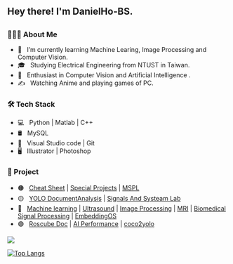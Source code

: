 <h2> Hey there! I'm DanielHo-BS. <h2>

<h3> 👨🏻‍💻 About Me </h3>

- 🔭 &nbsp; I’m currently learning Machine Learing, Image Processing and Computer Vision.
- 🎓 &nbsp; Studying Electrical Engineering from NTUST in Taiwan.
- 🌱 &nbsp; Enthusiast in Computer Vision and Artificial Intelligence .
- ✍️ &nbsp; Watching Anime and playing games of PC. 

<h3> 🛠 Tech Stack </h3>

- 💻 &nbsp; Python | Matlab | C++
- 🛢 &nbsp; MySQL
- 🔧 &nbsp; Visual Studio code | Git
- 🖥 &nbsp; Illustrator | Photoshop

<h3> 🤖 Project </h3>

- 🟠 &nbsp; [Cheat Sheet](https://github.com/DanielHo-BS/cheat-sheet) | [Special Projects](https://github.com/DanielHo-BS/Special-Projects) | [MSPL](https://github.com/DanielHo-BS/MSPL)
- 🟡 &nbsp; [YOLO DocumentAnalysis](https://github.com/DanielHo-BS/YOLO-DocumentAnalysis) | [Signals And Systeam Lab](https://github.com/DanielHo-BS/SignalsAndSysteam)
- 🔵 &nbsp; [Machine learning](https://github.com/DanielHo-BS/MachineLearning) | [Ultrasound](https://github.com/DanielHo-BS/Ultrasound) | [Image Processing](https://github.com/DanielHo-BS/ImageProcessing) | [MRI](https://github.com/DanielHo-BS/MRI) | [Biomedical Signal Processing](https://github.com/DanielHo-BS/BiomedicalSignalProcessing) | [EmbeddingOS](https://github.com/DanielHo-BS/EmbeddingOS)
- 🟣  &nbsp; [Roscube Doc](https://github.com/DanielHo-BS/roscube-doc) | [AI Performance](https://github.com/DanielHo-BS/AI_performance) | [coco2yolo](https://github.com/DanielHo-BS/coco2yolo)

<picture>
<source 
  srcset="https://github-readme-stats.vercel.app/api?username=DanielHo-BS&show_icons=true&theme=dark"
  media="(prefers-color-scheme: dark)"
/>
<source
  srcset="https://github-readme-stats.vercel.app/api?username=DanielHo-BS&show_icons=true"
  media="(prefers-color-scheme: light), (prefers-color-scheme: no-preference)"
/>
<img src="https://github-readme-stats.vercel.app/api?username=DanielHo-BS&show_icons=true" />
</picture>


[![Top Langs](https://github-readme-stats.vercel.app/api/top-langs/?username=DanielHo-BS&layout=compact)](https://github.com/DanielHo-BS/github-readme-stats)
